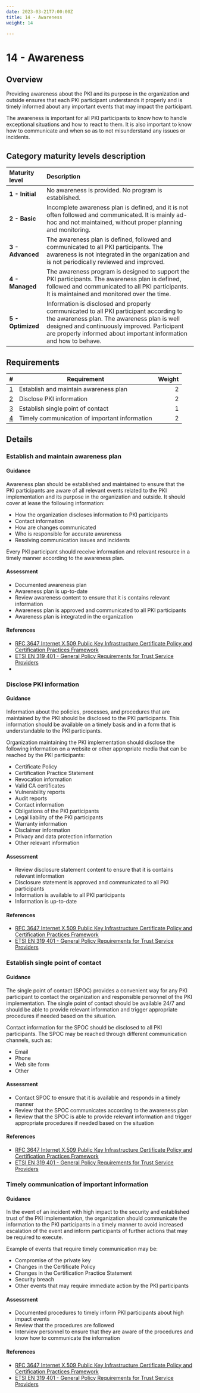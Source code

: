 ```yaml
---
date: 2023-03-21T7:00:00Z
title: 14 - Awareness
weight: 14

---
```


# 14 - Awareness

## Overview

Providing awareness about the PKI and its purpose in the organization and outside ensures that each PKI participant understands it properly and is timely informed about any important events that may impact the participant.

The awareness is important for all PKI participants to know how to handle exceptional situations and how to react to them. It is also important to know how to communicate and when so as to not misunderstand any issues or incidents.

## Category maturity levels description

| Maturity level    | Description                                                                                                                                                                                                                                                |
|:------------------|:-----------------------------------------------------------------------------------------------------------------------------------------------------------------------------------------------------------------------------------------------------------|
| **1 - Initial**   | No awareness is provided. No program is established.                                                                                                                                                                                                       |
| **2 - Basic**     | Incomplete awareness plan is defined, and it is not often followed and communicated. It is mainly ad-hoc and not maintained, without proper planning and monitoring.                                                                                       |
| **3 - Advanced**  | The awareness plan is defined, followed and communicated to all PKI participants. The awareness is not integrated in the organization and is not periodically reviewed and improved.                                                                       |                               
| **4 - Managed**   | The awareness program is designed to support the PKI participants. The awareness plan is defined, followed and communicated to all PKI participants. It is maintained and monitored over the time.                                                         | 
| **5 - Optimized** | Information is disclosed and properly communicated to all PKI participant according to the awareness plan. The awareness plan is well designed and continuously improved. Participant are properly informed about important information and how to behave. |   

## Requirements

|                                                   # | Requirement                                   | Weight |
|----------------------------------------------------:|-----------------------------------------------|-------:|
|         [1](#establish-and-maintain-awareness-plan) | Establish and maintain awareness plan         |      2 |
|                      [2](#disclose-pki-information) | Disclose PKI information                      |      2 |
|             [3](#establish-single-point-of-contact) | Establish single point of contact             |      1 |
| [4](#timely-communication-of-important-information) | Timely communication of important information |      2 |

## Details

### Establish and maintain awareness plan

#### Guidance

Awareness plan should be established and maintained to ensure that the PKI participants are aware of all relevant events related to the PKI implementation and its purpose in the organization and outside. It should cover at lease the following information:
- How the organization discloses information to PKI participants
- Contact information
- How are changes communicated
- Who is responsible for accurate awareness
- Resolving communication issues and incidents

Every PKI participant should receive information and relevant resource in a timely manner according to the awareness plan.

#### Assessment

- Documented awareness plan
- Awareness plan is up-to-date
- Review awareness content to ensure that it is contains relevant information
- Awareness plan is approved and communicated to all PKI participants
- Awareness plan is integrated in the organization

#### References

- [RFC 3647 Internet X.509 Public Key Infrastructure Certificate Policy and Certification Practices Framework](https://datatracker.ietf.org/doc/html/rfc3647)
- [ETSI EN 319 401 - General Policy Requirements for Trust Service Providers](https://www.etsi.org/deliver/etsi_en/319400_319499/319401/02.03.01_60/en_319401v020301p.pdf)
- 
### Disclose PKI information

#### Guidance

Information about the policies, processes, and procedures that are maintained by the PKI should be disclosed to the PKI participants. This information should be available on a timely basis and in a form that is understandable to the PKI participants.

Organization maintaining the PKI implementation should disclose the following information on a website or other appropriate media that can be reached by the PKI participants:
- Certificate Policy
- Certification Practice Statement
- Revocation information
- Valid CA certificates
- Vulnerability reports
- Audit reports
- Contact information
- Obligations of the PKI participants
- Legal liability of the PKI participants
- Warranty information
- Disclaimer information
- Privacy and data protection information
- Other relevant information

#### Assessment

- Review disclosure statement content to ensure that it is contains relevant information
- Disclosure statement is approved and communicated to all PKI participants
- Information is available to all PKI participants
- Information is up-to-date

#### References

- [RFC 3647 Internet X.509 Public Key Infrastructure Certificate Policy and Certification Practices Framework](https://datatracker.ietf.org/doc/html/rfc3647)
- [ETSI EN 319 401 - General Policy Requirements for Trust Service Providers](https://www.etsi.org/deliver/etsi_en/319400_319499/319401/02.03.01_60/en_319401v020301p.pdf)

### Establish single point of contact

#### Guidance

The single point of contact (SPOC) provides a convenient way for any PKI participant to contact the organization and responsible personnel of the PKI implementation. The single point of contact should be available 24/7 and should be able to provide relevant information and trigger appropriate procedures if needed based on the situation.

Contact information for the SPOC should be disclosed to all PKI participants.
The SPOC may be reached through different communication channels, such as:
- Email
- Phone
- Web site form
- Other

#### Assessment

- Contact SPOC to ensure that it is available and responds in a timely manner
- Review that the SPOC communicates according to the awareness plan
- Review that the SPOC is able to provide relevant information and trigger appropriate procedures if needed based on the situation

#### References

- [RFC 3647 Internet X.509 Public Key Infrastructure Certificate Policy and Certification Practices Framework](https://datatracker.ietf.org/doc/html/rfc3647)
- [ETSI EN 319 401 - General Policy Requirements for Trust Service Providers](https://www.etsi.org/deliver/etsi_en/319400_319499/319401/02.03.01_60/en_319401v020301p.pdf)

### Timely communication of important information

#### Guidance

In the event of an incident with high impact to the security and established trust of the PKI implementation, the organization should communicate the information to the PKI participants in a timely manner to avoid increased escalation of the event and inform participants of further actions that may be required to execute.

Example of events that require timely communication may be:
- Compromise of the private key
- Changes in the Certificate Policy
- Changes in the Certification Practice Statement
- Security breach
- Other events that may require immediate action by the PKI participants

#### Assessment

- Documented procedures to timely inform PKI participants about high impact events
- Review that the procedures are followed
- Interview personnel to ensure that they are aware of the procedures and know how to communicate the information

#### References

- [RFC 3647 Internet X.509 Public Key Infrastructure Certificate Policy and Certification Practices Framework](https://datatracker.ietf.org/doc/html/rfc3647)
- [ETSI EN 319 401 - General Policy Requirements for Trust Service Providers](https://www.etsi.org/deliver/etsi_en/319400_319499/319401/02.03.01_60/en_319401v020301p.pdf)
